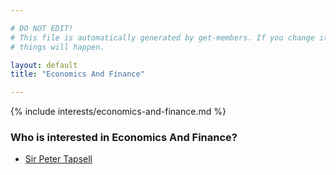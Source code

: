 ```yaml
---

# DO NOT EDIT!
# This file is automatically generated by get-members. If you change it, bad
# things will happen.

layout: default
title: "Economics And Finance"

---
```


{% include interests/economics-and-finance.md %}

### Who is interested in Economics And Finance?


* [Sir Peter Tapsell](members/sir-peter-tapsell.html)
